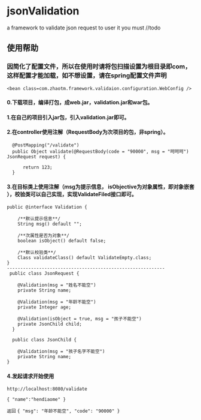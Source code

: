 # jsonValidation
a framework  to validate json request
to user it you must //todo


## 使用帮助

### 因简化了配置文件，所以在使用时请将包扫描设置为根目录即com，这样配置才能加载，如不想设置，请在spring配置文件声明
`<bean class=com.zhaotm.framework.validaion.configuration.WebConfig />`

#### 0.下载项目，编译打包，成web.jar，validation.jar和war包。

#### 1.在自己的项目引入jar包，引入validation.jar即可。

#### 2.在controller使用注解（RequestBody为次项目的包，非spring）。
```
  @PostMapping("/validate")
  public Object validate(@RequestBody(code = "90000", msg = "呵呵呵") JsonRequest request) {
  
      return 123;
  }
```
#### 3.在目标类上使用注解（msg为提示信息， isObjective为对象属性，即对象嵌套 ），校验类可以自己实现，实现ValidateFiled接口即可。
``` 
public @interface Validation {

    /**默认提示信息**/
    String msg() default "";

    /**次属性是否为对象**/
    boolean isObject() default false;

    /**默认校验类**/
    Class validateClass() default ValidateEmpty.class;
}
-----------------------------------------------------------
 public class JsonRequest {
  
    @Validation(msg = "姓名不能空")
    private String name;

    @Validation(msg = "年龄不能空")
    private Integer age;

    @Validation(isObject = true, msg = "孩子不能空")
    private JsonChild child;
  }
  
  public class JsonChild {

    @Validation(msg = "孩子名字不能空")
    private String name;
}
```
#### 4.发起请求开始使用

`http://localhost:8080/validate`

`{
 	"name":"hendiaome"
 }`

`返回`
`{
     "msg": "年龄不能空",
     "code": "90000"
 }`